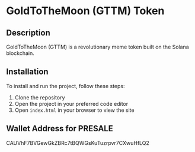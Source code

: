 # GoldToTheMoon (GTTM) Token

## Description
GoldToTheMoon (GTTM) is a revolutionary meme token built on the Solana blockchain.

## Installation
To install and run the project, follow these steps:

1. Clone the repository
2. Open the project in your preferred code editor
3. Open `index.html` in your browser to view the site

## Wallet Address for PRESALE
CAUVhF7BVGewGkZBRc7tBQWGsKuTuzrpvr7CXwuHfLQ2
